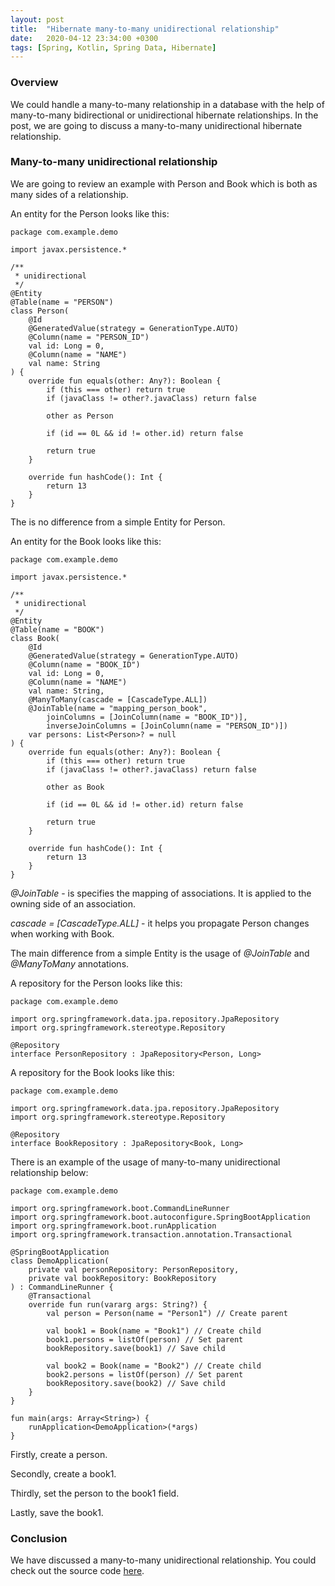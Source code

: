 ```yaml
---
layout: post
title:  "Hibernate many-to-many unidirectional relationship"
date:   2020-04-12 23:34:00 +0300
tags: [Spring, Kotlin, Spring Data, Hibernate]
---
```


### Overview

We could handle a many-to-many relationship in a database with the help of many-to-many bidirectional or unidirectional hibernate relationships.
In the post, we are going to discuss a many-to-many unidirectional hibernate relationship.

### Many-to-many unidirectional relationship

We are going to review an example with Person and Book which is both as many sides of a relationship.

An entity for the Person looks like this:

```
package com.example.demo

import javax.persistence.*

/**
 * unidirectional
 */
@Entity
@Table(name = "PERSON")
class Person(
    @Id
    @GeneratedValue(strategy = GenerationType.AUTO)
    @Column(name = "PERSON_ID")
    val id: Long = 0,
    @Column(name = "NAME")
    val name: String
) {
    override fun equals(other: Any?): Boolean {
        if (this === other) return true
        if (javaClass != other?.javaClass) return false

        other as Person

        if (id == 0L && id != other.id) return false

        return true
    }

    override fun hashCode(): Int {
        return 13
    }
}
```

The is no difference from a simple Entity for Person.

An entity for the Book looks like this:

```
package com.example.demo

import javax.persistence.*

/**
 * unidirectional
 */
@Entity
@Table(name = "BOOK")
class Book(
    @Id
    @GeneratedValue(strategy = GenerationType.AUTO)
    @Column(name = "BOOK_ID")
    val id: Long = 0,
    @Column(name = "NAME")
    val name: String,
    @ManyToMany(cascade = [CascadeType.ALL])
    @JoinTable(name = "mapping_person_book",
        joinColumns = [JoinColumn(name = "BOOK_ID")],
        inverseJoinColumns = [JoinColumn(name = "PERSON_ID")])
    var persons: List<Person>? = null
) {
    override fun equals(other: Any?): Boolean {
        if (this === other) return true
        if (javaClass != other?.javaClass) return false

        other as Book

        if (id == 0L && id != other.id) return false

        return true
    }

    override fun hashCode(): Int {
        return 13
    }
}
```

*@JoinTable* - is specifies the mapping of associations. It is applied to the owning side of an association.

*cascade = [CascadeType.ALL]* - it helps you propagate Person changes when working with Book.

The main difference from a simple Entity is the usage of *@JoinTable* and *@ManyToMany* annotations.

A repository for the Person looks like this:

```
package com.example.demo

import org.springframework.data.jpa.repository.JpaRepository
import org.springframework.stereotype.Repository

@Repository
interface PersonRepository : JpaRepository<Person, Long>
```

A repository for the Book looks like this:

```
package com.example.demo

import org.springframework.data.jpa.repository.JpaRepository
import org.springframework.stereotype.Repository

@Repository
interface BookRepository : JpaRepository<Book, Long>
```

There is an example of the usage of many-to-many unidirectional relationship below:

```
package com.example.demo

import org.springframework.boot.CommandLineRunner
import org.springframework.boot.autoconfigure.SpringBootApplication
import org.springframework.boot.runApplication
import org.springframework.transaction.annotation.Transactional

@SpringBootApplication
class DemoApplication(
	private val personRepository: PersonRepository,
	private val bookRepository: BookRepository
) : CommandLineRunner {
	@Transactional
	override fun run(vararg args: String?) {
		val person = Person(name = "Person1") // Create parent

		val book1 = Book(name = "Book1") // Create child
		book1.persons = listOf(person) // Set parent
		bookRepository.save(book1) // Save child

		val book2 = Book(name = "Book2") // Create child
		book2.persons = listOf(person) // Set parent
		bookRepository.save(book2) // Save child
	}
}

fun main(args: Array<String>) {
	runApplication<DemoApplication>(*args)
}
```

Firstly, create a person. 

Secondly, create a book1. 

Thirdly, set the person to the book1 field. 

Lastly, save the book1.

### Conclusion

We have discussed a many-to-many unidirectional relationship.
You could check out the source code [here](https://github.com/vmaks/kotlin-hibernate-equals-hashcode).
